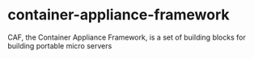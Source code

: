 # container-appliance-framework
CAF, the Container Appliance Framework, is a set of building blocks for building portable micro servers
